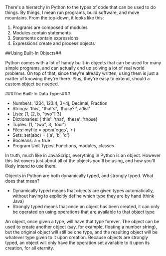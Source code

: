 There's a hierarchy in Python to the types of code that can be used to do things.  By things, I mean run programs, build software, and move mountains.  From the top-down, it looks like this:

1. Programs are composed of modules
2. Modules contain statements
3. Statements contain expressions
4. Expressions create and process objects

##Using Built-In Objects##

Python comes with a lot of handy built-in objects that can be used for many simple programs, and can actually end up solving a lot of real world problems. On top of that, since they're already written, using them is just a matter of knowing they're there.  Plus, they're easy to extend, should a custom object be needed.

###The Built-In Data Types###

* Numbers: 1234, 123.4, 3+4j, Decimal, Fraction
* Strings: 'this', "that's", 'those?!', a'list'
* Lists: [1, [2, b, "two"] 3]
* Dictionaries: {'this': 'that', 'these': 'those}
* Tuples: (1, "two", 3, 'four')
* Files: myfile = open('eggs', 'r')
* Sets: set(abc) = {'a', 'b', 'c'}
* Booleans: a = true
* Program Unit Types: Functions, modules, classes

In truth, much like in JavaScript, everything in Python is an object.  However this list covers just about all of the objects you'll be using, and how you'll likely intend to use them.

Objects in Python are both dynamically typed, and strongly typed.  What does that mean?

* Dynamically typed means that objects are given types automatically, without having to explicitly define which type they are by hand (think Java)
* Strongly typed means that once an object has been created, it can only be operated on using operations that are available to that object type

An object, once given a type, will have that type forever. The object can be used to create another object (say, for example, floating a number string), but the original object will still be one type, and the resulting object will be whatever type given to it upon creation.  Because objects are strongly typed, an object will only have the operation set available to it upon its creation, for all eternity.